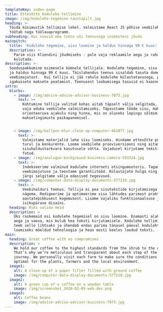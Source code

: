 ```yaml
---
templateKey: index-page
title: Ettevõtte kodulehe tellimine
image: /img/kodulehe-tegemine-taustapilt.jpg
heading: >-
  Täida küsimustik tellimise lehel. Valmistame React JS põhise veebilehe, mis
  töötab nagu töölauaprogramm.
subheading: Kui soovid oma toote või teenusega inimesteni jõuda
mainpitch:
  title: 'Kodulehe tegemine, sisu loomine ja haldus hinnaga 99 € kuus!'
  description: >-
    Parim viis kliendini jõudmiseks - pole vaja reklaamile aega ja raha enam
    kulutada. 
description: >-
  Sooduspakkumine esimesele kümnele tellijale. Kodulehe tegemine, sisu loomine
  ja haldus hinnaga 99 € kuus. Täislahendus teenus sisaldab tasuta domeeni ja
  veebimajutust.  Kui tellija ei jää rahule kodulehe külastatavusega, pakume
  igakuisete maksete peatamist. Teenusest loobumisega tasusid ei kaasne.
intro:
  blurbs:
    - image: /img/advice-advise-advisor-business-7075.jpg
      text: >+
        Kohtumine tellija valitud kohas aitab täpselt välja selgitada, mida on
        vaja eduka veebilehe valmistamiseks. Täpsustame tööde sisu, mahu ja
        orienteeruva ajakulu ning hinna, mis on aluseks lepingu sõlmimisel ja
        maksetingimuste paikapanemisel.


    - image: /img/ballpen-blur-close-up-computer-461077.jpg
      text: >-
        Valmistame materjalid lehe sisu loomiseks. Hindame ettevõtte positsiooni
        turul ja konkurente. Loome veebilehe prooviversiooni ning aitame
        sisuhaldustarkvara kasutusele võtta. Vajadusel kirjutame teksti ja teeme
        fotod.
    - image: /img/analogue-background-business-camera-593324.jpg
      text: >-
        Indekseerime valminud kodulehe interneti otsingumootoris. Tagame
        veebimajutuse ja teostame garantiitööd. Külastajate hulga ning käitumise
        järgi selgitame välja edasised tegevused.
    - image: /img/computer-data-display-documents-577210.jpg
      text: >
        Veebihalduri teenus. Tellija ei pea sisutekstide kirjutamisega vaeva
        nägema. Redigeerime ja optimeerime sisu lähtudes parimast praktikast ja
        aastatepikkusest kogemusest. Lisame vajaliku funktsionaalsuse ja
        isikupärase disaini.
  heading: Miks valida meid
  description: >
    Üks raskemaid osi kodulehe tegemisel on sisu loomine. Enamasti alahinnatakse
    aega ja vaeva, mis kulub hea teksti kirjutamisele. Kodulehe tellimise teenus
    teeb selle lihtsaks ja ühendab endas parima tänasel päeval kodulehtede
    loomiseks mõeldud tehnoloogia ja heas eesti keeles loodud teksti.
main:
  heading: Great coffee with no compromises
  description: >
    We hold our coffee to the highest standards from the shrub to the cup.
    That’s why we’re meticulous and transparent about each step of the coffee’s
    journey. We personally visit each farm to make sure the conditions are
    optimal for the plants, farmers and the local environment.
  image1:
    alt: A close-up of a paper filter filled with ground coffee
    image: /img/computer-data-display-documents-577210.jpg
  image2:
    alt: A green cup of a coffee on a wooden table
    image: /img/screenshot_2020-02-05-web-dev.png
  image3:
    alt: Coffee beans
    image: /img/advice-advise-advisor-business-7075.jpg
---
```


